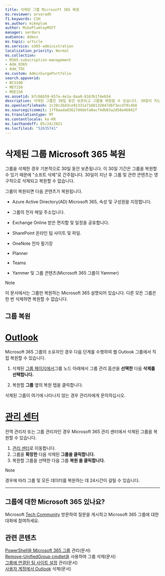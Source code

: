 ```yaml
---
title: 삭제된 그룹 Microsoft 365 복원
ms.reviewer: arvaradh
f1.keywords: CSH
ms.author: mikeplum
author: MikePlumleyMSFT
manager: serdars
audience: Admin
ms.topic: article
ms.service: o365-administration
localization_priority: Normal
ms.collection:
- M365-subscription-management
- Adm_O365
- Adm_TOC
ms.custom: AdminSurgePortfolio
search.appverid:
- BCS160
- MET150
- MOE150
ms.assetid: b7c66b59-657a-4e1a-8aa0-8163b1f4eb54
description: 삭제된 그룹은 30일 동안 보존되고 그룹을 복원할 수 있습니다. 30일이 지난 후 그룹 및 해당 콘텐츠는 영구적으로 삭제됩니다.
ms.openlocfilehash: 2c20c2bd3ce91331e7160132047dbf3ecd79c4b8
ms.sourcegitcommit: 17f0aada83627d9defa0acf4db03a2d58e46842f
ms.translationtype: MT
ms.contentlocale: ko-KR
ms.lasthandoff: 05/24/2021
ms.locfileid: "52635741"
---
```

# <a name="restore-a-deleted-microsoft-365-group"></a>삭제된 그룹 Microsoft 365 복원

그룹을 삭제한 경우 기본적으로 30일 동안 보존됩니다. 이 30일 기간은 그룹을 복원할 수 있기 때문에 "소프트 삭제"로 간주됩니다. 30일이 지난 후 그룹 및 관련 콘텐츠는 영구적으로 삭제되고 복원할 수 없습니다.

그룹이 복원되면 다음 콘텐츠가 복원됩니다.
  
- Azure Active Directory(AD) Microsoft 365, 속성 및 구성원을 지정합니다.
    
- 그룹의 전자 메일 주소입니다.
    
- Exchange Online 받은 편지함 및 일정을 공유합니다.
    
- SharePoint 온라인 팀 사이트 및 파일.
    
- OneNote 전자 필기장
    
- Planner
    
- Teams

- Yammer 및 그룹 콘텐츠(Microsoft 365 그룹이 Yammer)

> [!NOTE]
> 이 문서에서는 그룹만 복원하는 Microsoft 365 설명되어 있습니다. 다른 모든 그룹은 한 번 삭제하면 복원할 수 없습니다.

## <a name="restore-a-group"></a>그룹 복원

# <a name="outlook"></a>[Outlook](#tab/outlook)

Microsoft 365 그룹의 소유자인 경우 다음 단계를 수행하여 웹 Outlook 그룹에서 직접 복원할 수 있습니다.

1. 삭제된 [그룹 페이지에서](https://outlook.office.com/people/group/deleted)그룹  노드 아래에서 그룹 관리 옵션을 **선택한** 다음 **삭제를 선택합니다.**

2. 복원할 **그룹** 옆의 복원 탭을 클릭합니다.

삭제된 그룹이 여기에 나타나지 않는 경우 관리자에게 문의하십시오.

# <a name="admin-center"></a>[관리 센터](#tab/admin-center)

전역 관리자 또는 그룹 관리자인 경우 Microsoft 365 관리 센터에서 삭제된 그룹을 복원할 수 있습니다.

1. [관리 센터](https://admin.microsoft.com)로 이동합니다.
2. 그룹을 **확장한** 다음 삭제된 **그룹을 클릭합니다.**
3. 복원할 그룹을 선택한 다음 그룹 **복원 을 클릭합니다.**

> [!NOTE]
> 경우에 따라 그룹 및 모든 데이터를 복원하는 데 24시간이 걸릴 수 있습니다. 

---

## <a name="got-questions-about-microsoft-365-groups"></a>그룹에 대한 Microsoft 365 있나요?

Microsoft [Tech Community](https://techcommunity.microsoft.com/t5/Office-365-Groups/ct-p/Office365Groups) 방문하여 질문을 게시하고 Microsoft 365 그룹에 대한 대화에 참여하세요. 
  
## <a name="related-content"></a>관련 콘텐츠

[PowerShell을 Microsoft 365 그룹](../../enterprise/manage-microsoft-365-groups-with-powershell.md) 관리(문서)\
[Remove-UnifiedGroup cmdlet을](/powershell/module/exchange/remove-unifiedgroup) 사용하여 그룹 삭제(문서)\
[그룹에 연결된 팀 사이트 설정](https://support.microsoft.com/office/8376034d-d0c7-446e-9178-6ab51c58df42) 관리(문서)\
[사용자 계정에서 Outlook](https://support.microsoft.com/office/ca7f5a9e-ae4f-4cbe-a4bc-89c469d1726f) 삭제(문서)
